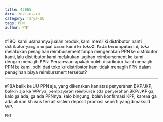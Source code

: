 ```yaml
---
title: 45065
date: 2021-02-18
category: Tanya-SC
tags: PPN
author: PNT
---
```


#18Q: kami usahannya jualan produk, kami memiliki distributor, nanti dstributor yang menjual baran kami ke toko2. Pada kesempatan ini, toko melakukan penagihan reimbursement tanpa mengenakan PPN ke distributor kami, lalu distributor kami melakukan tagihan reimbursement ke kami dengan menagih PPN. Pertanyaan apakah boleh distributor kami menagih PPN ke kami, pdhl dari toko ke distributor kami tidak menagih PPN dalam penagihan biaya reimbursment tersebut?

---

#18A balik ke UU PPN aja, yang dikenakan kan atas penyerahan BKP/JKP, balikin aja ke WPnya, pembayaran reimburse ada penyerahan BKP/JKP ga, kalo ga ada, ga ada PPNnya. kalo bingung, boleh konfirmasi KPP, karena ga ada aturan khusus terkait sistem deposit promosi seperti yang dimaksud WP.

`PNT`
